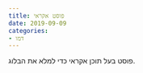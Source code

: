 ```yaml
---
title: פוסט אקראי
date: 2019-09-09
categories:
- דמו
---
```


פוסט בעל תוכן אקראי כדי למלא את הבלוג.